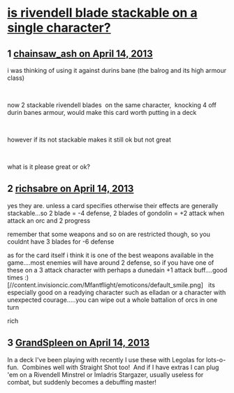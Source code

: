 # [is rivendell blade stackable on a single character?](https://community.fantasyflightgames.com/topic/82341-is-rivendell-blade-stackable-on-a-single-character/)

## 1 [chainsaw_ash on April 14, 2013](https://community.fantasyflightgames.com/topic/82341-is-rivendell-blade-stackable-on-a-single-character/?do=findComment&comment=784874)

i was thinking of using it against durins bane (the balrog and its high armour class)

 

now 2 stackable rivendell blades  on the same character,  knocking 4 off  durin banes armour, would make this card worth putting in a deck

 

however if its not stackable makes it still ok but not great

 

what is it please great or ok?

## 2 [richsabre on April 14, 2013](https://community.fantasyflightgames.com/topic/82341-is-rivendell-blade-stackable-on-a-single-character/?do=findComment&comment=784880)

yes they are. unless a card specifies otherwise their effects are generally stackable…so 2 blade = -4 defense, 2 blades of gondolin = +2 attack when attack an orc and 2 progress

remember that some weapons and so on are restricted though, so you couldnt have 3 blades for -6 defense

as for the card itself i think it is one of the best weapons available in the game….most enemies will have around 2 defense, so if you have one of these on a 3 attack character with perhaps a dunedain +1 attack buff….good times :) [//content.invisioncic.com/Mfantflight/emoticons/default_smile.png]   its especially good on a readying character such as elladan or a character with unexpected courage…..you can wipe out a whole battalion of orcs in one turn

rich

## 3 [GrandSpleen on April 14, 2013](https://community.fantasyflightgames.com/topic/82341-is-rivendell-blade-stackable-on-a-single-character/?do=findComment&comment=784896)

In a deck I've been playing with recently I use these with Legolas for lots-o-fun.  Combines well with Straight Shot too!  And if I have extras I can plug 'em on a Rivendell Minstrel or Imladris Stargazer, usually useless for combat, but suddenly becomes a debuffing master!

